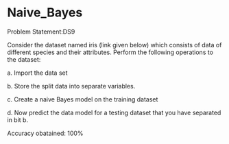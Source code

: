 # Naive_Bayes

Problem Statement:DS9

Consider the dataset named iris (link given below) which consists of data of different
species and their attributes. Perform the following operations to the dataset:

a. Import the data set

b. Store the split data into separate variables.

c. Create a naive Bayes model on the training dataset

d. Now predict the data model for a testing dataset that you have separated in bit b.

Accuracy obatained: 100%
